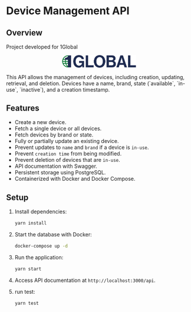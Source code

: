# Device Management API

## Overview

Project developed for 1Global
<p align="center">
<img src="images.png" alt="1Global" width="200"/>
</p>
This API allows the management of devices, including creation, updating, retrieval, and deletion. Devices have a name, brand, state (`available`, `in-use`, `inactive`), and a creation timestamp.

## Features

- Create a new device.
- Fetch a single device or all devices.
- Fetch devices by brand or state.
- Fully or partially update an existing device.
- Prevent updates to `name` and `brand` if a device is `in-use`.
- Prevent `creation time` from being modified.
- Prevent deletion of devices that are `in-use`.
- API documentation with Swagger.
- Persistent storage using PostgreSQL.
- Containerized with Docker and Docker Compose.

## Setup

1. Install dependencies:

   ```bash
   yarn install
   ```

2. Start the database with Docker:

   ```bash
   docker-compose up -d
   ```

3. Run the application:

   ```bash
   yarn start
   ```

4. Access API documentation at `http://localhost:3000/api`.

5. run test:
   ```bash
   yarn test
   ```
